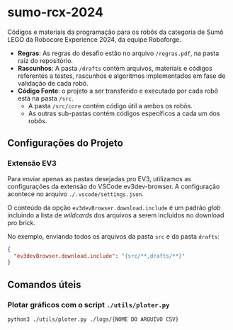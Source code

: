 # sumo-rcx-2024

Códigos e materiais da programação para os robôs da categoria de Sumô LEGO da Robocore Experience 2024, da equipe Roboforge.

- **Regras**: As regras do desafio estão no arquivo `/regras.pdf`, na pasta raiz do repositório.
- **Rascunhos**: A pasta `/drafts` contém arquivos, materiais e códigos referentes a testes, rascunhos e algoritmos implementados em fase de validação de cada robô.
- **Código Fonte**: o projeto a ser transferido e executado por cada robô está na pasta `/src`.
  - A pasta `/src/core` contém código útil a ambos os robôs.
  - As outras sub-pastas contém códigos específicos a cada um dos robôs.

## Configurações do Projeto

### Extensão EV3

Para enviar apenas as pastas desejadas pro EV3, utilizamos as configurações da extensão do VSCode ev3dev-browser. A configuração acontece no arquivo `./.vscode/settings.json`.

O conteúdo da opção `ev3devBrowser.download.include` é um padrão _glob_ incluindo a lista de _wildcards_ dos arquivos a serem incluidos no download pro brick.

No exemplo, enviando todos os arquivos da pasta `src` e da pasta `drafts`:

```json
{
  "ev3devBrowser.download.include": "{src/**,drafts/**}"
}
```


## Comandos úteis

### Plotar gráficos com o script `./utils/ploter.py`

```
python3 ./utils/ploter.py ./logs/{NOME DO ARQUIVO CSV}
```
